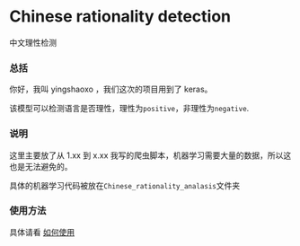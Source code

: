 # Chinese rationality detection
中文理性检测

### 总括

你好，我叫 yingshaoxo ，我们这次的项目用到了 keras。

该模型可以检测语言是否理性，理性为`positive`，非理性为`negative`.

### 说明

这里主要放了从 1.xx 到 x.xx 我写的爬虫脚本，机器学习需要大量的数据，所以这也是无法避免的。

具体的机器学习代码被放在`Chinese_rationality_analasis`文件夹

### 使用方法
具体请看 [如何使用]()
